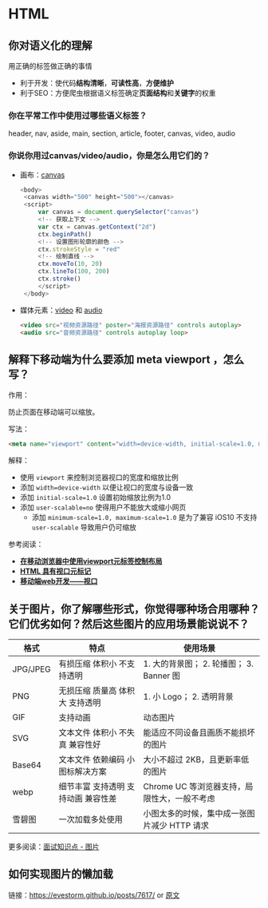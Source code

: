 # HTML

## 你对语义化的理解

用正确的标签做正确的事情

- 利于开发：使代码**结构清晰**，**可读性高**，**方便维护**
- 利于SEO：方便爬虫根据语义标签确定**页面结构**和**关键字**的权重

### 你在平常工作中使用过哪些语义标签？

header, nav, aside, main, section, article, footer, canvas, video, audio

### 你说你用过canvas/video/audio，你是怎么用它们的？

- 画布：[canvas](https://developer.mozilla.org/zh-CN/docs/Web/API/Canvas_API/Tutorial)

   ```js
   <body>
    <canvas width="500" height="500"></canvas>
    <script>
        var canvas = document.querySelector("canvas")
        <!-- 获取上下文 -->
        var ctx = canvas.getContext("2d")
        ctx.beginPath()
        <!-- 设置图形轮廓的颜色 -->
        ctx.strokeStyle = "red"
        <!-- 绘制直线 -->
        ctx.moveTo(10, 20)
        ctx.lineTo(100, 200)
        ctx.stroke()
        </script>
    </body>
   ```

- 媒体元素：[video](https://developer.mozilla.org/zh-CN/docs/Web/HTML/Element/video) 和 [audio](https://developer.mozilla.org/zh-CN/docs/Web/HTML/Element/audio)

   ```html
   <video src="视频资源路径" poster="海报资源路径" controls autoplay>
   <audio src="音频资源路径" controls autoplay loop>
   ```

## 解释下移动端为什么要添加 meta viewport ，怎么写？

作用：

防止页面在移动端可以缩放。

写法：

```html
<meta name="viewport" content="width=device-width, initial-scale=1.0, minimum-scale=1.0, maximum-scale=1.0, user-scalable=no">
```

解释：

- 使用 `viewport` 来控制浏览器视口的宽度和缩放比例
- 添加 `width=device-width` 以便让视口的宽度与设备一致
- 添加 `initial-scale=1.0` 设置初始缩放比例为1.0
- 添加 `user-scalable=no` 使得用户不能放大或缩小网页
   - 添加 `minimum-scale=1.0, maximum-scale=1.0` 是为了兼容 iOS10 不支持 `user-scalable` 导致用户仍可缩放

参考阅读：

- **[在移动浏览器中使用viewport元标签控制布局](https://developer.mozilla.org/zh-CN/docs/Mozilla/Mobile/Viewport_meta_tag)**
- **[HTML 具有视口元标记](https://developers.google.cn/web/tools/lighthouse/audits/has-viewport-meta-tag?hl=zh-cn)**
- **[移动端web开发——视口](https://www.cnblogs.com/chunyangji/p/5795487.html)**

## 关于图片，你了解哪些形式，你觉得哪种场合用哪种？它们优劣如何？然后这些图片的应用场景能说说不？

| 格式     | 特点                                | 使用场景                                     |
| -------- | ----------------------------------- | -------------------------------------------- |
| JPG/JPEG | 有损压缩 体积小 不支持透明          | 1. 大的背景图； 2. 轮播图； 3. Banner 图     |
| PNG      | 无损压缩 质量高 体积大 支持透明     | 1. 小 Logo； 2. 透明背景                     |
| GIF      | 支持动画                            | 动态图片                                     |
| SVG      | 文本文件 体积小 不失真 兼容性好     | 能适应不同设备且画质不能损坏的图片           |
| Base64   | 文本文件 依赖编码 小图标解决方案    | 大小不超过 2KB，且更新率低的图片             |
| webp     | 细节丰富 支持透明 支持动画 兼容性差 | Chrome UC 等浏览器支持，局限性大，一般不考虑 |
| 雪碧图   | 一次加载多处使用                    | 小图太多的时候，集中成一张图片减少 HTTP 请求 |

更多阅读：[面试知识点 - 图片](https://github.com/LiangJunrong/document-library/blob/master/other-library/interview/personal-experience/other-%E5%9B%BE%E7%89%87.md)

## 如何实现图片的懒加载

链接：https://evestorm.github.io/posts/7617/ or [原文](https://segmentfault.com/a/1190000038413073)

